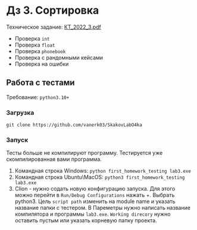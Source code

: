 # Дз 3. Сортировка
Техническое задание: [КТ_2022_3.pdf](КТ_2022_3.pdf)

+ Проверка `int`
+ Проверка `float`
+ Проверка `phonebook`
+ Проверка с рандомными кейсами
+ Проверка на ошибки


## Работа с тестами
Требование: `python3.10+`
### Загрузка
`git clone https://github.com/vanerk03/SkakovLabO4ka`
### Запуск
Тесты больше не компилируют программу. Тестируется уже скомпилированная вами программа.
1. Командная строка Windows: `python first_homework_testing lab3.exe`
2. Командная строка Ubuntu\MacOS: `python3 first_homework_testing lab3.exe`
3. Clion - нужно содать новую конфигурацию запуска. Для этого можно перейти в `Run/Debug Configurations` нажать +. Выбрать python3.
Цель `script path` изменить на module name и указать название папки с тестером. В Пареметры нужно написать название компилятора и программы `lab3.exe`. 
`Working direcory` нужно оставить пустым или указать корневую папку проекта.